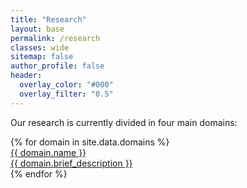 ```yaml
---
title: "Research"
layout: base
permalink: /research
classes: wide
sitemap: false
author_profile: false
header:
  overlay_color: "#000"
  overlay_filter: "0.5"
---
```


<script
    src="https://code.jquery.com/jquery-3.4.1.min.js"
    integrity="sha256-CSXorXvZcTkaix6Yvo6HppcZGetbYMGWSFlBw8HfCJo="
    crossorigin="anonymous"
  ></script>
<script src="https://unpkg.com/magic-grid/dist/magic-grid.min.js"></script>


Our research is currently divided in four main domains:

  <div class="domains" id="domain_section">
      {% for domain in site.data.domains %}
      <a href="{{ domain.link }}">
          <section>
              <div class="section_title">{{ domain.name }}</div>
              <div class="about_section">
                  <span style="display:block">{{ domain.brief_description }}</span>
              </div>
          </section>
      </a>
      {% endfor %}
  </div>


<script>
  const magicProjectsGrid = new MagicGrid({
    container: "#domain_section",
    animate: false,
    gutter: 30, // default gutter size
    static: true,
    useMin: false,
    maxColumns: 4,
    useTransform: true
  });

  $("document").ready(() => {
    magicProjectsGrid.listen();
  });
</script>
